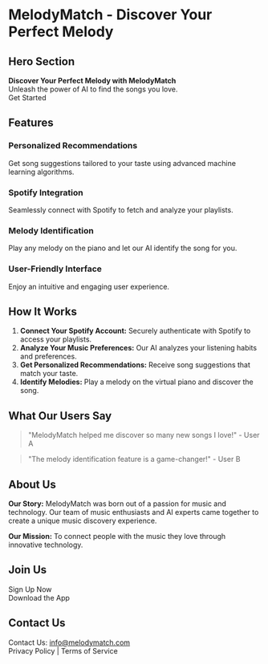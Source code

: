 # MelodyMatch - Discover Your Perfect Melody

## Hero Section
**Discover Your Perfect Melody with MelodyMatch**  
Unleash the power of AI to find the songs you love.  
Get Started

## Features
### Personalized Recommendations
Get song suggestions tailored to your taste using advanced machine learning algorithms.

### Spotify Integration
Seamlessly connect with Spotify to fetch and analyze your playlists.

### Melody Identification
Play any melody on the piano and let our AI identify the song for you.

### User-Friendly Interface
Enjoy an intuitive and engaging user experience.

## How It Works
1. **Connect Your Spotify Account:** Securely authenticate with Spotify to access your playlists.
2. **Analyze Your Music Preferences:** Our AI analyzes your listening habits and preferences.
3. **Get Personalized Recommendations:** Receive song suggestions that match your taste.
4. **Identify Melodies:** Play a melody on the virtual piano and discover the song.

## What Our Users Say
> "MelodyMatch helped me discover so many new songs I love!" - User A

> "The melody identification feature is a game-changer!" - User B

## About Us
**Our Story:** MelodyMatch was born out of a passion for music and technology. Our team of music enthusiasts and AI experts came together to create a unique music discovery experience.

**Our Mission:** To connect people with the music they love through innovative technology.

## Join Us
Sign Up Now  
Download the App

## Contact Us
Contact Us: info@melodymatch.com  
Privacy Policy | Terms of Service
